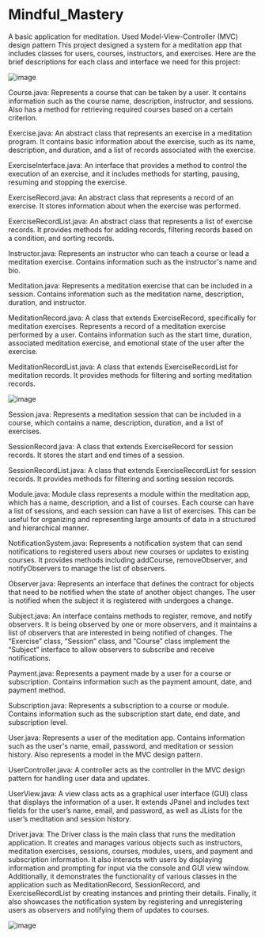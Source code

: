 # Mindful_Mastery
A basic application for meditation. Used Model-View-Controller (MVC) design pattern 
This project designed a system for a meditation app that includes classes for users, courses, instructors, and exercises.
Here are the brief descriptions for each class and interface we need for this project:

![image](https://github.com/user-attachments/assets/129dd6a1-a92c-4ee5-8201-b18cebb3a65d)

Course.java:
Represents a course that can be taken by a user. It contains information such as the course name, description, instructor, and sessions. 
Also has a method for retrieving required courses based on a certain criterion.

Exercise.java:
An abstract class that represents an exercise in a meditation program.
It contains basic information about the exercise, such as its name, description, and duration, and a list of records associated with the exercise.

ExerciseInterface.java:
An interface that provides a method to control the execution of an exercise, and it includes methods for starting, pausing, resuming and stopping the exercise.

ExerciseRecord.java:
An abstract class that represents a record of an exercise. It stores information about when the exercise was performed.

ExerciseRecordList.java:
An abstract class that represents a list of exercise records. It provides methods for adding records, filtering records based on a condition, and sorting records.

Instructor.java:
Represents an instructor who can teach a course or lead a meditation exercise. Contains
information such as the instructor's name and bio.

Meditation.java:
Represents a meditation exercise that can be included in a session. Contains information such as the meditation name, description, duration, and instructor.

MeditationRecord.java:
A class that extends ExerciseRecord, specifically for meditation exercises. Represents a record of a meditation exercise performed by a user. 
Contains information such as the start time, duration, associated meditation exercise, and emotional state of the user after the exercise.

MeditationRecordList.java:
A class that extends ExerciseRecordList for meditation records. It provides methods for filtering and sorting meditation records.

![image](https://github.com/user-attachments/assets/52b414fb-cd8c-4076-acc7-fcc1e486a2f0)

Session.java:
Represents a meditation session that can be included in a course, which contains a name, description, duration, and a list of exercises.

SessionRecord.java:
A class that extends ExerciseRecord for session records. It stores the start and end times of a session.

SessionRecordList.java:
A class that extends ExerciseRecordList for session records. It provides methods for filtering and sorting session records.

Module.java:
Module class represents a module within the meditation app, which has a name, description, and a list of courses. Each course can have a list of sessions, and each session can have a list of exercises. 
This can be useful for organizing and representing large amounts of data in a structured and hierarchical manner.

NotificationSystem.java:
Represents a notification system that can send notifications to registered users about new courses or updates to existing courses. 
It provides methods including addCourse, removeObserver, and notifyObservers to manage the list of observers.

Observer.java:
Represents an interface that defines the contract for objects that need to be notified when the state of another object changes. 
The user is notified when the subject it is registered with undergoes a change.

Subject.java:
An interface contains methods to register, remove, and notify observers. It is being observed by one or more observers, and it maintains a list of observers that are interested in being notified of changes. 
The “Exercise” class, “Session” class, and “Course” class implement the “Subject” interface to allow observers to subscribe and receive notifications.

Payment.java:
Represents a payment made by a user for a course or subscription. Contains information such as the payment amount, date, and payment method.

Subscription.java:
Represents a subscription to a course or module. Contains information such as the subscription start date, end date, and subscription level.

User.java:
Represents a user of the meditation app. Contains information such as the user's name, email, password, and meditation or session history. Also represents a model in the MVC design pattern.

UserController.java:
A controller acts as the controller in the MVC design pattern for handling user data and updates.

UserView.java:
A view class acts as a graphical user interface (GUI) class that displays the information of a user. 
It extends JPanel and includes text fields for the user’s name, email, and password, as well as JLists for the user’s meditation and session history.

Driver.java:
The Driver class is the main class that runs the meditation application. It creates and manages various objects such as instructors, meditation exercises, sessions, courses, modules, users, and payment and subscription information. It also interacts with users by displaying information and prompting for input via the console and GUI view window. Additionally, it demonstrates the functionality of various classes in the application such as MeditationRecord, SessionRecord, and ExerciseRecordList by creating instances and printing their details. 
Finally, it also showcases the notification system by registering and unregistering users as observers and notifying them of updates to courses.


![image](https://github.com/user-attachments/assets/9b9518ed-a4e7-4e97-9d2a-f7808e9c5608)



